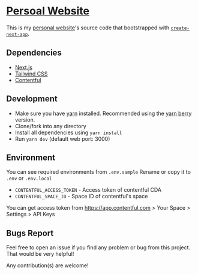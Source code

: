 # [Persoal Website](https://ziprawan.vercel.app)

This is my [personal website](https://ziprawan.vercel.app)'s source code that bootstrapped with [`create-next-app`](https://github.com/vercel/next.js/tree/canary/packages/create-next-app).


## Dependencies
- [Next.js](https://nextjs.org)
- [Tailwind CSS](https://tailwindcss.com/)
- [Contentful](https://contentful.com)

## Development
- Make sure you have [yarn](https://yarnpkg.com/) installed. Recommended using the [yarn berry](https://yarnpkg.com/getting-started/migration#step-by-step) version.
- Clone/fork into any directory
- Install all dependencies using `yarn install`
- Run `yarn dev` (default web port: 3000)

## Environment
You can see required environments from `.env.sample`
Rename or copy it to `.env` or `.env.local`

- `CONTENTFUL_ACCESS_TOKEN` - Access token of contentful CDA
- `CONTENTFUL_SPACE_ID` - Space ID of contentful's space

You can get access token from https://app.contentful.com > Your Space > Settings > API Keys

## Bugs Report
Feel free to open an issue if you find any problem or bug from this project. That would be very helpful!

Any contribution(s) are welcome!
